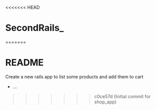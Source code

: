 <<<<<<< HEAD
# SecondRails_
=======
# README

Create a new rails app to list some products and add them to cart

* ...
>>>>>>> c0ce57d (Initial commit for shop_app)
